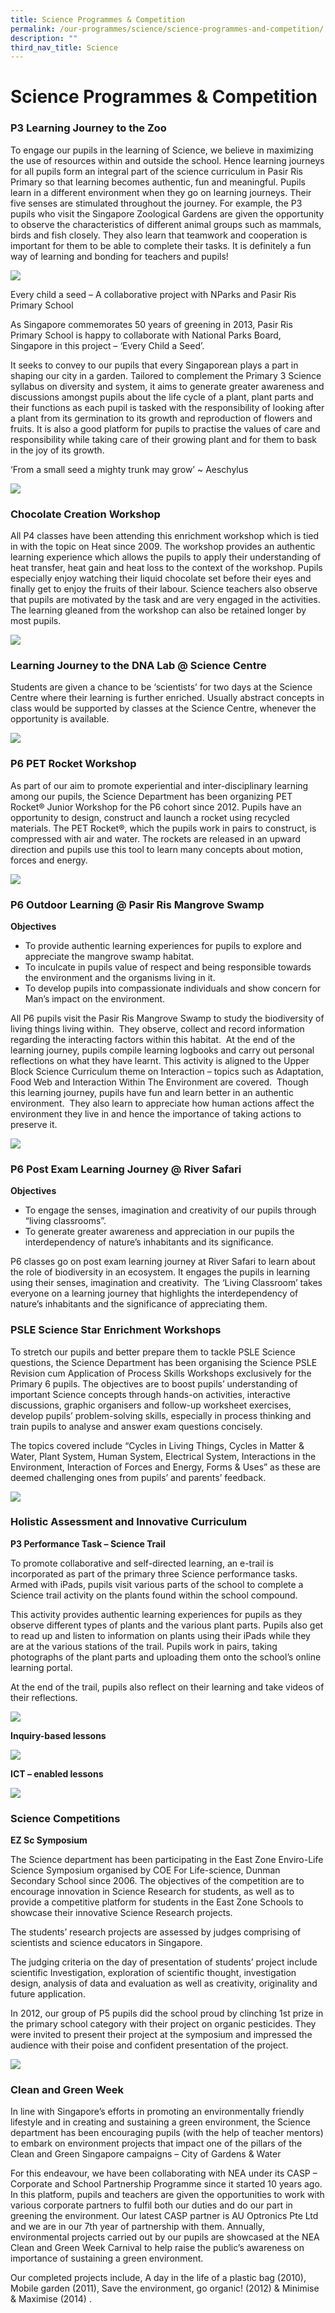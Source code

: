 ```yaml
---
title: Science Programmes & Competition
permalink: /our-programmes/science/science-programmes-and-competition/
description: ""
third_nav_title: Science
---
```

# **Science Programmes & Competition**

### P3 Learning Journey to the Zoo

To engage our pupils in the learning of Science, we believe in maximizing the use of resources within and outside the school. Hence learning journeys for all pupils form an integral part of the science curriculum in Pasir Ris Primary so that learning becomes authentic, fun and meaningful. Pupils learn in a different environment when they go on learning journeys. Their five senses are stimulated throughout the journey. For example, the P3 pupils who visit the Singapore Zoological Gardens are given the opportunity to observe the characteristics of different animal groups such as mammals, birds and fish closely. They also learn that teamwork and cooperation is important for them to be able to complete their tasks. It is definitely a fun way of learning and bonding for teachers and pupils!

![](/images/sci%20prog.jpg)

Every child a seed – A collaborative project with NParks and Pasir Ris Primary School

As Singapore commemorates 50 years of greening in 2013, Pasir Ris Primary School is happy to collaborate with National Parks Board, Singapore in this project – ‘Every Child a Seed’.

It seeks to convey to our pupils that every Singaporean plays a part in shaping our city in a garden. Tailored to complement the Primary 3 Science syllabus on diversity and system, it aims to generate greater awareness and discussions amongst pupils about the life cycle of a plant, plant parts and their functions as each pupil is tasked with the responsibility of looking after a plant from its germination to its growth and reproduction of flowers and fruits. It is also a good platform for pupils to practise the values of care and responsibility while taking care of their growing plant and for them to bask in the joy of its growth.

‘From a small seed a mighty trunk may grow’ ~ Aeschylus

![](/images/sciprog1.jpg)

### Chocolate Creation Workshop

All P4 classes have been attending this enrichment workshop which is tied in with the topic on Heat since 2009. The workshop provides an authentic learning experience which allows the pupils to apply their understanding of heat transfer, heat gain and heat loss to the context of the workshop. Pupils especially enjoy watching their liquid chocolate set before their eyes and finally get to enjoy the fruits of their labour. Science teachers also observe that pupils are motivated by the task and are very engaged in the activities. The learning gleaned from the workshop can also be retained longer by most pupils.

![](/images/sciprog2.jpg)

### Learning Journey to the DNA Lab @ Science Centre

Students are given a chance to be ‘scientists’ for two days at the Science Centre where their learning is further enriched. Usually abstract concepts in class would be supported by classes at the Science Centre, whenever the opportunity is available.

![](/images/sciprog3.jpg)

### P6 PET Rocket Workshop

As part of our aim to promote experiential and inter-disciplinary learning among our pupils, the Science Department has been organizing PET Rocket® Junior Workshop for the P6 cohort since 2012. Pupils have an opportunity to design, construct and launch a rocket using recycled materials. The PET Rocket®, which the pupils work in pairs to construct, is compressed with air and water. The rockets are released in an upward direction and pupils use this tool to learn many concepts about motion, forces and energy.

![](/images/sciprog4.jpg)

### P6 Outdoor Learning @ Pasir Ris Mangrove Swamp

**Objectives**

*   To provide authentic learning experiences for pupils to explore and appreciate the mangrove swamp habitat.
*   To inculcate in pupils value of respect and being responsible towards the environment and the organisms living in it.
*   To develop pupils into compassionate individuals and show concern for Man’s impact on the environment.

All P6 pupils visit the Pasir Ris Mangrove Swamp to study the biodiversity of living things living within.  They observe, collect and record information regarding the interacting factors within this habitat.  At the end of the learning journey, pupils compile learning logbooks and carry out personal reflections on what they have learnt. This activity is aligned to the Upper Block Science Curriculum theme on Interaction – topics such as Adaptation, Food Web and Interaction Within The Environment are covered.  Though this learning journey, pupils have fun and learn better in an authentic environment.  They also learn to appreciate how human actions affect the environment they live in and hence the importance of taking actions to preserve it.

![](/images/sciprog5.jpg)


### P6 Post Exam Learning Journey @ River Safari

**Objectives**

*   To engage the senses, imagination and creativity of our pupils through “living classrooms”.
*   To generate greater awareness and appreciation in our pupils the interdependency of nature’s inhabitants and its significance.

P6 classes go on post exam learning journey at River Safari to learn about the role of biodiversity in an ecosystem. It engages the pupils in learning using their senses, imagination and creativity.  The ‘Living Classroom’ takes everyone on a learning journey that highlights the interdependency of nature’s inhabitants and the significance of appreciating them.

### PSLE Science Star Enrichment Workshops

To stretch our pupils and better prepare them to tackle PSLE Science questions, the Science Department has been organising the Science PSLE Revision cum Application of Process Skills Workshops exclusively for the Primary 6 pupils. The objectives are to boost pupils’ understanding of important Science concepts through hands-on activities, interactive discussions, graphic organisers and follow-up worksheet exercises, develop pupils’ problem-solving skills, especially in process thinking and train pupils to analyse and answer exam questions concisely.

The topics covered include “Cycles in Living Things, Cycles in Matter & Water, Plant System, Human System, Electrical System, Interactions in the Environment, Interaction of Forces and Energy, Forms & Uses” as these are deemed challenging ones from pupils’ and parents’ feedback.

![](/images/sciprog6.jpg)

### Holistic Assessment and Innovative Curriculum

**P3 Performance Task – Science Trail**

To promote collaborative and self-directed learning, an e-trail is incorporated as part of the primary three Science performance tasks. Armed with iPads, pupils visit various parts of the school to complete a Science trail activity on the plants found within the school compound.

This activity provides authentic learning experiences for pupils as they observe different types of plants and the various plant parts. Pupils also get to read up and listen to information on plants using their iPads while they are at the various stations of the trail. Pupils work in pairs, taking photographs of the plant parts and uploading them onto the school’s online learning portal.

At the end of the trail, pupils also reflect on their learning and take videos of their reflections.

![](/images/sciprog7.jpg)

**Inquiry-based lessons**

![](/images/sciprog8.jpg)

**ICT – enabled lessons**

![](/images/sciprog9.jpg)

### Science Competitions

**EZ Sc Symposium**

The Science department has been participating in the East Zone Enviro-Life Science Symposium organised by COE For Life-science, Dunman Secondary School since 2006. The objectives of the competition are to encourage innovation in Science Research for students, as well as to provide a competitive platform for students in the East Zone Schools to showcase their innovative Science Research projects.

The students’ research projects are assessed by judges comprising of scientists and science educators in Singapore.

The judging criteria on the day of presentation of students’ project include scientific Investigation, exploration of scientific thought, investigation design, analysis of data and evaluation as well as creativity, originality and future application.

In 2012, our group of P5 pupils did the school proud by clinching 1st prize in the primary school category with their project on organic pesticides. They were invited to present their project at the symposium and impressed the audience with their poise and confident presentation of the project.

![](/images/sciprog10.jpg)

### Clean and Green Week

In line with Singapore’s efforts in promoting an environmentally friendly lifestyle and in creating and sustaining a green environment, the Science department has been encouraging pupils (with the help of teacher mentors) to embark on environment projects that impact one of the pillars of the Clean and Green Singapore campaigns – City of Gardens & Water

For this endeavour, we have been collaborating with NEA under its CASP – Corporate and School Partnership Programme since it started 10 years ago. In this platform, pupils and teachers are given the opportunities to work with various corporate partners to fulfil both our duties and do our part in greening the environment. Our latest CASP partner is AU Optronics Pte Ltd and we are in our 7th year of partnership with them. Annually, environmental projects carried out by our pupils are showcased at the NEA Clean and Green Week Carnival to help raise the public’s awareness on importance of sustaining a green environment.

Our completed projects include, A day in the life of a plastic bag (2010), Mobile garden (2011), Save the environment, go organic! (2012) & Minimise & Maximise (2014) .
